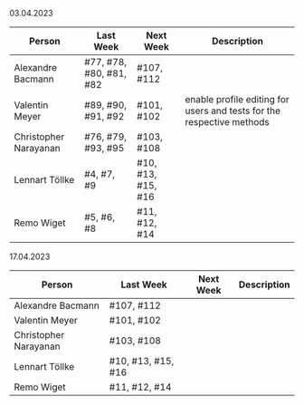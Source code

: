 03.04.2023

| Person                | Last Week               | Next Week          | Description                                                           |
|-----------------------|-------------------------|--------------------|-----------------------------------------------------------------------|
| Alexandre Bacmann     | #77, #78, #80, #81, #82 | #107, #112         |                                                                       |
| Valentin Meyer        | #89, #90, #91, #92      | #101, #102         | enable profile editing for users and tests for the respective methods |
| Christopher Narayanan | #76, #79, #93, #95      | #103, #108         |                                                                       |
| Lennart Töllke        | #4, #7, #9              | #10, #13, #15, #16 |                                                                       |
| Remo Wiget            | #5, #6, #8              | #11, #12, #14      |                                                                       |

17.04.2023

| Person                | Last Week          | Next Week | Description |
|-----------------------|--------------------|-----------|-------------|
| Alexandre Bacmann     | #107, #112         |           |             |
| Valentin Meyer        | #101, #102         |           |             |
| Christopher Narayanan | #103, #108         |           |             |
| Lennart Töllke        | #10, #13, #15, #16 |           |             |
| Remo Wiget            | #11, #12, #14      |           |             |
